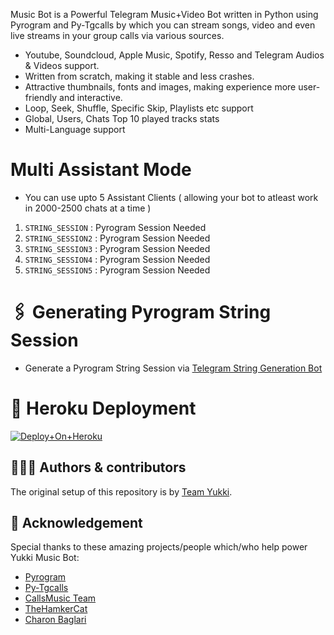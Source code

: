  Music Bot is a Powerful Telegram Music+Video Bot written in Python using Pyrogram and Py-Tgcalls by which you can stream songs, video and even live streams in your group calls via various sources.

* Youtube, Soundcloud, Apple Music, Spotify, Resso and Telegram Audios & Videos support.
* Written from scratch, making it stable and less crashes.
* Attractive thumbnails, fonts and images,  making experience more user-friendly and interactive.
* Loop, Seek, Shuffle, Specific Skip, Playlists etc support
* Global, Users, Chats Top 10 played tracks stats
* Multi-Language support


# Multi Assistant Mode

- You can use upto 5 Assistant Clients ( allowing your bot to atleast work in 2000-2500 chats at a time )

1. `STRING_SESSION` : Pyrogram Session Needed
2. `STRING_SESSION2` : Pyrogram Session Needed
3. `STRING_SESSION3` : Pyrogram Session Needed
4. `STRING_SESSION4` : Pyrogram Session Needed
5. `STRING_SESSION5` : Pyrogram Session Needed


# 🖇 Generating Pyrogram String Session


- Generate a Pyrogram String Session via [Telegram String Generation Bot](https://t.me/Itz_string_generator_bot)


# 🚀 Heroku Deployment


[![Deploy+On+Heroku](https://www.herokucdn.com/deploy/button.svg)](https://heroku.com/deploy?template=https://github.com/Itz-mst-boy/Landh)


## 👨🏻‍💻 Authors & contributors

The original setup of this repository is by [Team Yukki](https://github.com/TeamYukki).


## 📑 Acknowledgement

Special thanks to these amazing projects/people which/who help power Yukki Music Bot:

- [Pyrogram](https://github.com/pyrogram/pyrogram)
- [Py-Tgcalls](https://github.com/pytgcalls/pytgcalls)
- [CallsMusic Team](https://github.com/Callsmusic)
- [TheHamkerCat](https://github.com/TheHamkerCat)
- [Charon Baglari](https://github.com/XCBv021)

